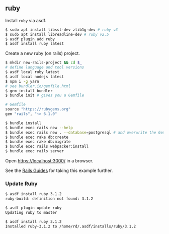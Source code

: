 ## ruby

Install `ruby` via asdf.

```bash
$ sudo apt install libssl-dev zlib1g-dev # ruby v3
$ sudo apt install libreadline-dev # ruby v2.5
$ asdf plugin add ruby
$ asdf install ruby latest
```

Create a new ruby (on rails) project.

```bash
$ mkdir new-rails-project && cd $_
# define language and tool versions
$ asdf local ruby latest
$ asdf local nodejs latest
$ npm i -g yarn
# see bundler.io/gemfile.html
$ gem install bundler
$ bundle init # gives you a Gemfile
```

```ruby
# Gemfile
source "https://rubygems.org"
gem "rails", "~> 6.1.0"
```

```bash
$ bundle install
$ bundle exec rails new --help
$ bundle exec rails new . --database=postgresql # and overwrite the Gemfile
$ bundle exec rake db:create
$ bundle exec rake db:migrate
$ bundle exec rails webpacker:install
$ bundle exec rails server
```

Open [https://localhost:3000/](http://localhost:3000) in a browser.

See the [Rails Guides](https://guides.rubyonrails.org/) for taking this example
further.

### Update Ruby

```bash
$ asdf install ruby 3.1.2
ruby-build: definition not found: 3.1.2

$ asdf plugin update ruby
Updating ruby to master

$ asdf install ruby 3.1.2
Installed ruby-3.1.2 to /home/rd/.asdf/installs/ruby/3.1.2
```

